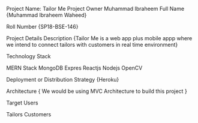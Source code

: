 
Project Name: Tailor Me
Project Owner Muhammad Ibraheem
Full Name
{Muhammad Ibraheem Waheed}

Roll Number
{SP18-BSE-146}

Project Details
Description
{Tailor Me is a web app plus mobile appp where we intend to connect tailors with customers in real time environment}

Technology Stack

MERN Stack
MongoDB
Expres
Reactjs 
Nodejs
OpenCV

Deployment or Distribution Strategy
{Heroku}

Architecture
{
We would be using MVC Architecture to build this project
}

Target Users

Tailors
Customers

